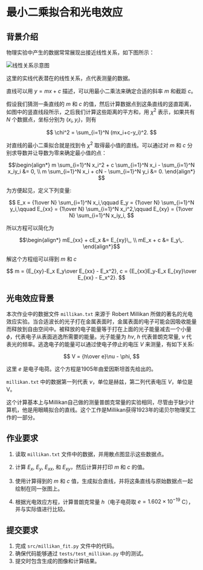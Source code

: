 # 最小二乘拟合和光电效应

## 背景介绍

物理实验中产生的数据常常展现出接近线性关系，如下图所示：

![线性关系示意图](https://github.com/user-attachments/assets/f050995e-3bd9-43db-9720-445f381806ee)

这里的实线代表潜在的线性关系，点代表测量的数据。

直线可以用 $y=mx+c$ 描述，可以用最小二乘法来确定合适的斜率 $m$ 和截距 $c$。

假设我们猜测一条直线的 $m$ 和 $c$ 的值，然后计算数据点到这条直线的竖直距离，如图中的竖直线段所示，之后我们计算这些距离的平方和，用 $\chi^2$ 表示，如果共有 $N$ 个数据点，坐标分别为 $(x_i,y_i)$，则有

$$
\chi^2 = \sum_{i=1}^N (mx_i+c-y_i)^2.
$$

对直线的最小二乘拟合就是找到令 $\chi^2$ 取得最小值的直线。可以通过对 $m$ 和 $c$ 分别求导数并让导数为零来确定最小值的点：

$$\begin{align*}
m \sum_{i=1}^N x_i^2 + c \sum_{i=1}^N x_i - \sum_{i=1}^N x_iy_i &= 0, \\
m \sum_{i=1}^N x_i + cN - \sum_{i=1}^N y_i &= 0.
\end{align*}
$$

为方便起见，定义下列变量:

$$
E_x = {1\over N} \sum_{i=1}^N x_i,\qquad
E_y = {1\over N} \sum_{i=1}^N y_i,\qquad
E_{xx} = {1\over N} \sum_{i=1}^N x_i^2,\qquad
E_{xy} = {1\over N} \sum_{i=1}^N x_iy_i,
$$

所以方程可以简化为

$$\begin{align*}
mE_{xx} + cE_x &= E_{xy}\,, \\
mE_x + c &= E_y\,.
\end{align*}$$

解这个方程组可以得到 $m$ 和 $c$

$$
m = {E_{xy}-E_x E_y\over E_{xx} - E_x^2},  
c = {E_{xx}E_y-E_x E_{xy}\over E_{xx} - E_x^2}.
$$

## 光电效应背景

本次作业中的数据文件 `millikan.txt` 来源于 Robert Millikan 所做的著名的光电效应实验。当合适波长的光子打在金属表面时，金属表面的电子可能会因吸收能量而释放到自由空间中。被释放的电子能量等于打在上面的光子能量减去一个小量 $\phi$，代表电子从表面逃逸所需要的能量。光子能量为 $h\nu$, $h$ 代表普朗克常量, $\nu$ 代表光的频率。逃逸电子的能量可以通过使电子停止的电压 $V$ 来测量，有如下关系:

$$
V = {h\over e}\nu - \phi,
$$

这里 $e$ 是电子电荷。这个方程是1905年由爱因斯坦首先给出的。

`millikan.txt` 中的数据第一列代表 $\nu$，单位是赫兹，第二列代表电压 $V$，单位是V。

这个计算基本上与Millikan自己做的测量普朗克常量的实验相同，尽管由于缺少计算机，他是用眼睛拟合的直线。这个工作是Millikan获得1923年的诺贝尔物理奖工作的一部分。

## 作业要求

1. 读取 `millikan.txt` 文件中的数据，并用散点图显示这些数据点。

2. 计算 $E_x$, $E_y$, $E_{xx}$, 和 $E_{xy}$，然后计算并打印 $m$ 和 $c$ 的值。

3. 使用计算得到的 $m$ 和 $c$ 值，生成拟合直线，并将这条直线与原始数据点一起绘制在同一张图上。

4. 根据光电效应方程，计算普朗克常量 $h$（电子电荷取 $e = 1.602\times10^{-19}$ C），并与实际值进行比较。

## 提交要求

1. 完成 `src/millikan_fit.py` 文件中的代码。
2. 确保代码能够通过 `tests/test_millikan.py` 中的测试。
3. 提交时包含生成的图像和计算结果。
